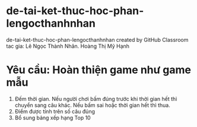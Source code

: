 # de-tai-ket-thuc-hoc-phan-lengocthanhnhan
de-tai-ket-thuc-hoc-phan-lengocthanhnhan created by GitHub Classroom
tac gia: Lê Ngọc Thành Nhân. Hoàng Thị Mỹ Hạnh

# Yêu cầu: Hoàn thiện game như game mẫu
1. Đếm thời gian. Nếu người chơi bấm đúng trước khi thời gian hết thì chuyển sang câu khác. Nếu bấm sai hoặc thời gian hết thì thua.
2. Điểm được tính trên số câu đúng
3. Bổ sung bảng xếp hạng Top 10
